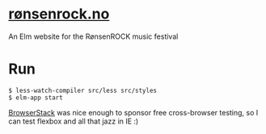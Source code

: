 # [rønsenrock.no](https://rønsenrock.no)
An Elm website for the RønsenROCK music festival

# Run

    $ less-watch-compiler src/less src/styles
    $ elm-app start

[BrowserStack](https://www.browserstack.com) was nice enough to sponsor free cross-browser testing, so I can test flexbox and all that jazz in IE :)
